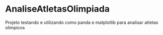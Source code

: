 # AnaliseAtletasOlimpiada
Projeto testando e utilizando  como panda e matplotlib para analisar atletas olimpicos
